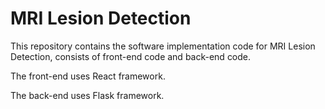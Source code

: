 # MRI Lesion Detection
This repository contains the software implementation code for MRI Lesion Detection, consists of front-end code and back-end code.

The front-end uses React framework.

The back-end uses Flask framework.